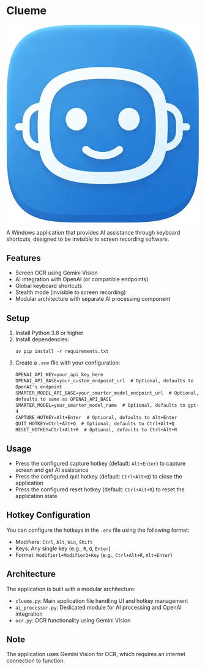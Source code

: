 # Clueme

<div align="center">
  
![Clueme Logo](clueme.png)

</div>

A Windows application that provides AI assistance through keyboard shortcuts, designed to be invisible to screen recording software.

## Features

- Screen OCR using Gemini Vision
- AI integration with OpenAI (or compatible endpoints)
- Global keyboard shortcuts
- Stealth mode (invisible to screen recording)
- Modular architecture with separate AI processing component

## Setup

1. Install Python 3.8 or higher
2. Install dependencies:
   ```
   uv pip install -r requirements.txt
   ```
3. Create a `.env` file with your configuration:
   ```
   OPENAI_API_KEY=your_api_key_here
   OPENAI_API_BASE=your_custom_endpoint_url  # Optional, defaults to OpenAI's endpoint
   SMARTER_MODEL_API_BASE=your_smarter_model_endpoint_url  # Optional, defaults to same as OPENAI_API_BASE
   SMARTER_MODEL=your_smarter_model_name  # Optional, defaults to gpt-4
   CAPTURE_HOTKEY=Alt+Enter  # Optional, defaults to Alt+Enter
   QUIT_HOTKEY=Ctrl+Alt+Q  # Optional, defaults to Ctrl+Alt+Q
   RESET_HOTKEY=Ctrl+Alt+R  # Optional, defaults to Ctrl+Alt+R
   ```

## Usage

- Press the configured capture hotkey (default: `Alt+Enter`) to capture screen and get AI assistance
- Press the configured quit hotkey (default: `Ctrl+Alt+Q`) to close the application
- Press the configured reset hotkey (default: `Ctrl+Alt+R`) to reset the application state

## Hotkey Configuration

You can configure the hotkeys in the `.env` file using the following format:

- Modifiers: `Ctrl`, `Alt`, `Win`, `Shift`
- Keys: Any single key (e.g., `R`, `Q`, `Enter`)
- Format: `Modifier1+Modifier2+Key` (e.g., `Ctrl+Alt+R`, `Alt+Enter`)

## Architecture

The application is built with a modular architecture:
- `clueme.py`: Main application file handling UI and hotkey management
- `ai_processor.py`: Dedicated module for AI processing and OpenAI integration
- `ocr.py`: OCR functionality using Gemini Vision

## Note

The application uses Gemini Vision for OCR, which requires an internet connection to function.
